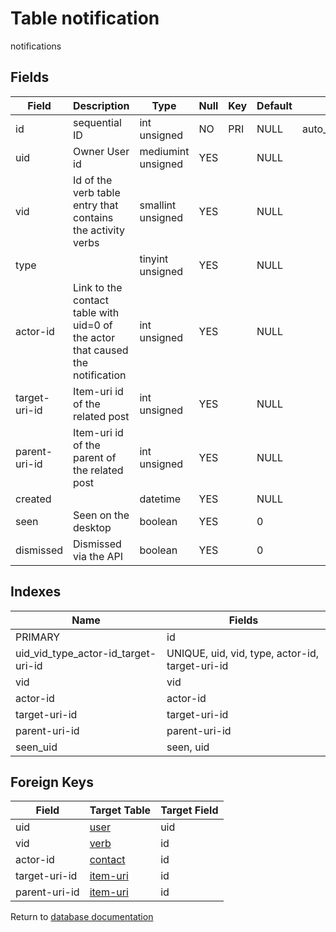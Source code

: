 Table notification
===========

notifications

Fields
------

| Field         | Description                                                                    | Type               | Null | Key | Default | Extra          |
| ------------- | ------------------------------------------------------------------------------ | ------------------ | ---- | --- | ------- | -------------- |
| id            | sequential ID                                                                  | int unsigned       | NO   | PRI | NULL    | auto_increment |
| uid           | Owner User id                                                                  | mediumint unsigned | YES  |     | NULL    |                |
| vid           | Id of the verb table entry that contains the activity verbs                    | smallint unsigned  | YES  |     | NULL    |                |
| type          |                                                                                | tinyint unsigned   | YES  |     | NULL    |                |
| actor-id      | Link to the contact table with uid=0 of the actor that caused the notification | int unsigned       | YES  |     | NULL    |                |
| target-uri-id | Item-uri id of the related post                                                | int unsigned       | YES  |     | NULL    |                |
| parent-uri-id | Item-uri id of the parent of the related post                                  | int unsigned       | YES  |     | NULL    |                |
| created       |                                                                                | datetime           | YES  |     | NULL    |                |
| seen          | Seen on the desktop                                                            | boolean            | YES  |     | 0       |                |
| dismissed     | Dismissed via the API                                                          | boolean            | YES  |     | 0       |                |

Indexes
------------

| Name                                | Fields                                          |
| ----------------------------------- | ----------------------------------------------- |
| PRIMARY                             | id                                              |
| uid_vid_type_actor-id_target-uri-id | UNIQUE, uid, vid, type, actor-id, target-uri-id |
| vid                                 | vid                                             |
| actor-id                            | actor-id                                        |
| target-uri-id                       | target-uri-id                                   |
| parent-uri-id                       | parent-uri-id                                   |
| seen_uid                            | seen, uid                                       |

Foreign Keys
------------

| Field | Target Table | Target Field |
|-------|--------------|--------------|
| uid | [user](help/database/db_user) | uid |
| vid | [verb](help/database/db_verb) | id |
| actor-id | [contact](help/database/db_contact) | id |
| target-uri-id | [item-uri](help/database/db_item-uri) | id |
| parent-uri-id | [item-uri](help/database/db_item-uri) | id |

Return to [database documentation](help/database)
